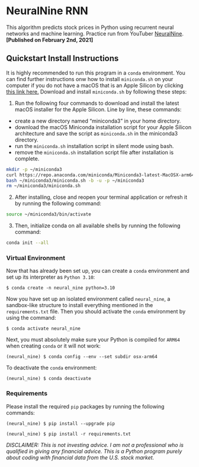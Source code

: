 # NeuralNine RNN

This algorithm predicts stock prices in Python using recurrent neural networks and machine learning. Practice run from YouTuber <a href="https://www.youtube.com/watch?v=PuZY9q-aKLw">NeuralNine</a>. <b>[Published on February 2nd, 2021]</b>

## Quickstart Install Instructions

It is highly recommended to run this program in a ``conda`` environment. You can find further instructions onw how to install ``miniconda.sh`` on your computer if you do not have a macOS that is an Apple Silicon by clicking <a href="https://www.anaconda.com/docs/getting-started/miniconda/install#quickstart-install-instructions">this link here.</a> Download and install ``miniconda.sh`` by following these steps:

1. Run the following four commands to download and install the latest macOS installer for the Apple Silicon. Line by line, these commands:

* create a new directory named “miniconda3” in your home directory.
* download the macOS Miniconda installation script for your Apple Silicon architecture and save the script as ``miniconda.sh`` in the miniconda3 directory.
* run the ``miniconda.sh`` installation script in silent mode using bash.
* remove the ``miniconda.sh`` installation script file after installation is complete.

```bash
mkdir -p ~/miniconda3
curl https://repo.anaconda.com/miniconda/Miniconda3-latest-MacOSX-arm64.sh -o ~/miniconda3/miniconda.sh
bash ~/miniconda3/miniconda.sh -b -u -p ~/miniconda3
rm ~/miniconda3/miniconda.sh
```

2. After installing, close and reopen your terminal application or refresh it by running the following command:

```bash
source ~/miniconda3/bin/activate
```

3. Then, initialize conda on all available shells by running the following command:

```bash
conda init --all
```

### Virtual Environment

Now that has already been set up, you can create a ``conda`` environment and set up its interpreter as ``Python 3.10``:

<pre>
<code>$ conda create -n neural_nine python=3.10</code>
</pre>

Now you have set up an isolated environment called ``neural_nine``, a sandbox-like structure to install everything mentioned in the ``requirements.txt`` file. Then you should activate the ``conda`` environment by using the command:

<pre>
<code>$ conda activate neural_nine</code>
</pre>

Next, you must absolutely make sure your Python is compiled for ``ARM64`` when creating ``conda`` or it will not work:

<pre>
<code>(neural_nine) $ conda config --env --set subdir osx-arm64</code>
</pre>

To deactivate the ``conda`` environment:

<pre>
<code>(neural_nine) $ conda deactivate</code>
</pre>

### Requirements

Please install the required ``pip`` packages by running the following commands:

<pre>
<code>(neural_nine) $ pip install --upgrade pip</code>
</pre>

<pre>
<code>(neural_nine) $ pip install -r requirements.txt</code>
</pre>

<i>DISCLAIMER: This is not investing advice. I am not a professional who is qualified in giving any financial advice. This is a Python program purely about coding with financial data from the U.S. stock market.</i>
